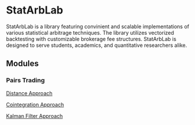 # StatArbLab
StatArbLab is a library featuring convinient and scalable implementations of various statistical arbitrage techniques. The library utilizes vectorized backtesting with customizable brokerage fee structures.
StatArbLab is designed to serve students, academics, and quantitative researchers alike.

## Modules
### Pairs Trading
[Distance Approach](/PairsTrading/DistanceApproach/)

[Cointegration Approach](/PairsTrading/CointegrationMethod/) 

[Kalman Filter Approach](/PairsTrading/KalmanFilterMethod/)
